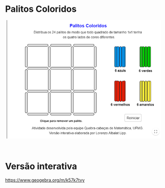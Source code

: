 # Palitos Coloridos

![](preview.png)

<br>

# Versão interativa

https://www.geogebra.org/m/k57k7tvy